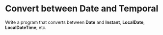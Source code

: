 # Convert between Date and Temporal
Write a program that converts between **Date** and **Instant**, **LocalDate**, **LocalDateTime**, etc.
